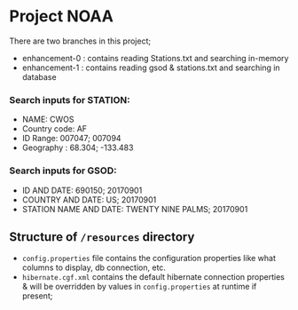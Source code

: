 # Project NOAA

There are two branches in this project;
* enhancement-0 : contains reading Stations.txt and searching in-memory
* enhancement-1 : contains reading gsod & stations.txt and searching in database


### Search inputs for STATION:
* NAME: CWOS
* Country code: AF
* ID Range: 007047; 007094
* Geography : 68.304; -133.483

### Search inputs for GSOD:
* ID AND DATE: 690150; 20170901
* COUNTRY AND DATE: US; 20170901
* STATION NAME AND DATE: TWENTY NINE PALMS; 20170901


## Structure of `/resources` directory
* `config.properties` file contains the configuration properties like what columns to display, db connection, etc.
* `hibernate.cgf.xml` contains the default hibernate connection properties & will be overridden by values in `config.properties` at runtime if present;

 